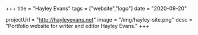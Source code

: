 +++
title = "Hayley Evans"
tags = ["website","logo"]
date = "2020-09-20"

projectUrl = "http://hayleyevans.net"
image = "/img/hayley-site.png"
desc = "Portfolio website for writer and editor Hayley Evans."
+++
